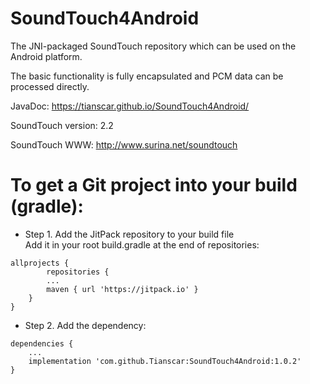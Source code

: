 # SoundTouch4Android

The JNI-packaged SoundTouch repository which can be used on the Android platform.

The basic functionality is fully encapsulated and PCM data can be processed directly.

JavaDoc: https://tianscar.github.io/SoundTouch4Android/

SoundTouch version: 2.2

SoundTouch WWW: http://www.surina.net/soundtouch

# To get a Git project into your build (gradle):

* Step 1. Add the JitPack repository to your build file<br/>
Add it in your root build.gradle at the end of repositories:<br/>
```
allprojects {
        repositories {
		...
		maven { url 'https://jitpack.io' }
	}
}
```

* Step 2. Add the dependency:<br/>
```
dependencies {
	...
	implementation 'com.github.Tianscar:SoundTouch4Android:1.0.2'
}
```
